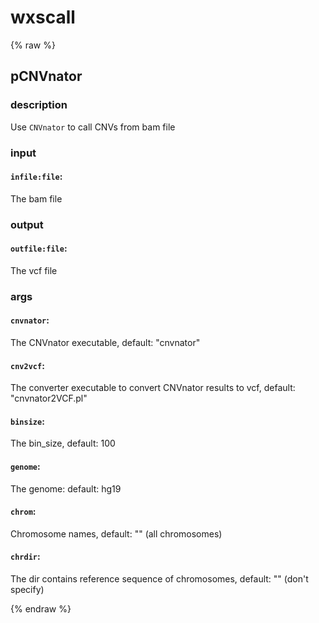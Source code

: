 # wxscall
<!-- toc -->
{% raw %}

## pCNVnator

### description
Use `CNVnator` to call CNVs from bam file

### input
#### `infile:file`:
The bam file   

### output
#### `outfile:file`:
The vcf file  

### args
#### `cnvnator`:
The CNVnator executable, default: "cnvnator"  
#### `cnv2vcf`:
The converter executable to convert CNVnator results to vcf, default: "cnvnator2VCF.pl"  
#### `binsize`:
The bin_size, default: 100  
#### `genome`:
The genome: default: hg19  
#### `chrom`:
Chromosome names, default: "" (all chromosomes)  
#### `chrdir`:
The dir contains reference sequence of chromosomes, default: "" (don't specify)  

{% endraw %}
